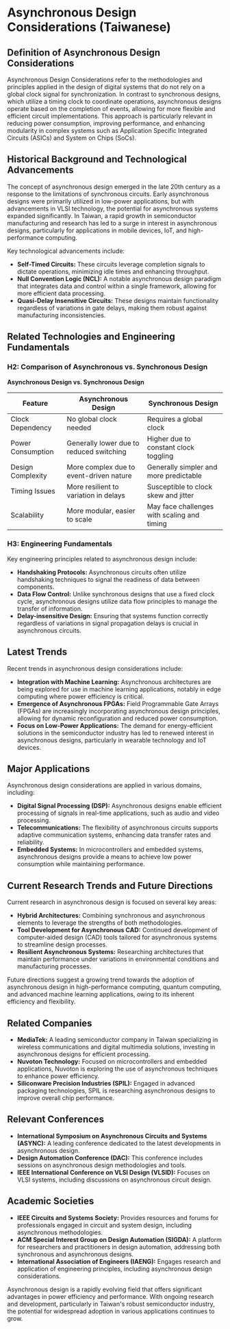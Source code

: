 # Asynchronous Design Considerations (Taiwanese)

## Definition of Asynchronous Design Considerations

Asynchronous Design Considerations refer to the methodologies and principles applied in the design of digital systems that do not rely on a global clock signal for synchronization. In contrast to synchronous designs, which utilize a timing clock to coordinate operations, asynchronous designs operate based on the completion of events, allowing for more flexible and efficient circuit implementations. This approach is particularly relevant in reducing power consumption, improving performance, and enhancing modularity in complex systems such as Application Specific Integrated Circuits (ASICs) and System on Chips (SoCs).

## Historical Background and Technological Advancements

The concept of asynchronous design emerged in the late 20th century as a response to the limitations of synchronous circuits. Early asynchronous designs were primarily utilized in low-power applications, but with advancements in VLSI technology, the potential for asynchronous systems expanded significantly. In Taiwan, a rapid growth in semiconductor manufacturing and research has led to a surge in interest in asynchronous designs, particularly for applications in mobile devices, IoT, and high-performance computing.

Key technological advancements include:

- **Self-Timed Circuits:** These circuits leverage completion signals to dictate operations, minimizing idle times and enhancing throughput.
- **Null Convention Logic (NCL):** A notable asynchronous design paradigm that integrates data and control within a single framework, allowing for more efficient data processing.
- **Quasi-Delay Insensitive Circuits:** These designs maintain functionality regardless of variations in gate delays, making them robust against manufacturing inconsistencies.

## Related Technologies and Engineering Fundamentals

### H2: Comparison of Asynchronous vs. Synchronous Design

**Asynchronous Design vs. Synchronous Design**

| Feature                 | Asynchronous Design                      | Synchronous Design                         |
|-------------------------|-----------------------------------------|-------------------------------------------|
| Clock Dependency        | No global clock needed                   | Requires a global clock                    |
| Power Consumption       | Generally lower due to reduced switching | Higher due to constant clock toggling      |
| Design Complexity       | More complex due to event-driven nature  | Generally simpler and more predictable    |
| Timing Issues           | More resilient to variation in delays    | Susceptible to clock skew and jitter      |
| Scalability             | More modular, easier to scale            | May face challenges with scaling and timing |

### H3: Engineering Fundamentals

Key engineering principles related to asynchronous design include:

- **Handshaking Protocols:** Asynchronous circuits often utilize handshaking techniques to signal the readiness of data between components.
- **Data Flow Control:** Unlike synchronous designs that use a fixed clock cycle, asynchronous designs utilize data flow principles to manage the transfer of information.
- **Delay-insensitive Design:** Ensuring that systems function correctly regardless of variations in signal propagation delays is crucial in asynchronous circuits.

## Latest Trends

Recent trends in asynchronous design considerations include:

- **Integration with Machine Learning:** Asynchronous architectures are being explored for use in machine learning applications, notably in edge computing where power efficiency is critical.
- **Emergence of Asynchronous FPGAs:** Field Programmable Gate Arrays (FPGAs) are increasingly incorporating asynchronous design principles, allowing for dynamic reconfiguration and reduced power consumption.
- **Focus on Low-Power Applications:** The demand for energy-efficient solutions in the semiconductor industry has led to renewed interest in asynchronous designs, particularly in wearable technology and IoT devices.

## Major Applications

Asynchronous design considerations are applied in various domains, including:

- **Digital Signal Processing (DSP):** Asynchronous designs enable efficient processing of signals in real-time applications, such as audio and video processing.
- **Telecommunications:** The flexibility of asynchronous circuits supports adaptive communication systems, enhancing data transfer rates and reliability.
- **Embedded Systems:** In microcontrollers and embedded systems, asynchronous designs provide a means to achieve low power consumption while maintaining performance.

## Current Research Trends and Future Directions

Current research in asynchronous design is focused on several key areas:

- **Hybrid Architectures:** Combining synchronous and asynchronous elements to leverage the strengths of both methodologies.
- **Tool Development for Asynchronous CAD:** Continued development of computer-aided design (CAD) tools tailored for asynchronous systems to streamline design processes.
- **Resilient Asynchronous Systems:** Researching architectures that maintain performance under variations in environmental conditions and manufacturing processes.

Future directions suggest a growing trend towards the adoption of asynchronous design in high-performance computing, quantum computing, and advanced machine learning applications, owing to its inherent efficiency and flexibility.

## Related Companies

- **MediaTek:** A leading semiconductor company in Taiwan specializing in wireless communications and digital multimedia solutions, investing in asynchronous designs for efficient processing.
- **Nuvoton Technology:** Focused on microcontrollers and embedded applications, Nuvoton is exploring the use of asynchronous techniques to enhance power efficiency.
- **Siliconware Precision Industries (SPIL):** Engaged in advanced packaging technologies, SPIL is researching asynchronous designs to improve overall chip performance.

## Relevant Conferences

- **International Symposium on Asynchronous Circuits and Systems (ASYNC):** A leading conference dedicated to the latest developments in asynchronous design.
- **Design Automation Conference (DAC):** This conference includes sessions on asynchronous design methodologies and tools.
- **IEEE International Conference on VLSI Design (VLSID):** Focuses on VLSI systems, including discussions on asynchronous circuit design.

## Academic Societies

- **IEEE Circuits and Systems Society:** Provides resources and forums for professionals engaged in circuit and system design, including asynchronous methodologies.
- **ACM Special Interest Group on Design Automation (SIGDA):** A platform for researchers and practitioners in design automation, addressing both synchronous and asynchronous designs.
- **International Association of Engineers (IAENG):** Engages research and application of engineering principles, including asynchronous design considerations.

Asynchronous design is a rapidly evolving field that offers significant advantages in power efficiency and performance. With ongoing research and development, particularly in Taiwan's robust semiconductor industry, the potential for widespread adoption in various applications continues to grow.